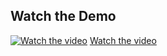 ## Watch the Demo

[![Watch the video](https://img.youtube.com/vi/SzA9HPpmgC0/hqdefault.jpg)](https://youtu.be/SzA9HPpmgC0)
[Watch the video](https://youtu.be/SzA9HPpmgC0)
